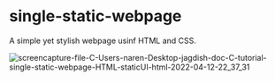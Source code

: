 # single-static-webpage
A simple yet stylish webpage usinf HTML and CSS.

![screencapture-file-C-Users-naren-Desktop-jagdish-doc-C-tutorial-single-static-webpage-HTML-staticUI-html-2022-04-12-22_37_31](https://user-images.githubusercontent.com/56110523/163016833-0af6c829-681d-4efd-ad2e-3bf5c9d5a993.png)
